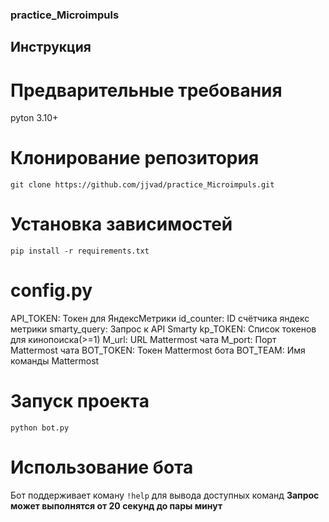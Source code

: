 ### practice_Microimpuls

## Инструкция

# Предварительные требования
pyton 3.10+

# Клонирование репозитория
`git clone https://github.com/jjvad/practice_Microimpuls.git`

# Установка зависимостей
`pip install -r requirements.txt`

# config.py
API_TOKEN: Токен для ЯндексМетрики
id_counter: ID счётчика яндекс метрики
smarty_query: Запрос к API Smarty
kp_TOKEN: Список токенов для кинопоиска(>=1)
M_url: URL Mattermost чата
M_port: Порт Mattermost чата
BOT_TOKEN: Токен Mattermost бота
BOT_TEAM: Имя команды Mattermost

# Запуск проекта
`python bot.py`

# Использование бота
Бот поддерживает коману `!help` для вывода доступных команд
**Запрос может выполнятся от 20 секунд до пары минут** 
